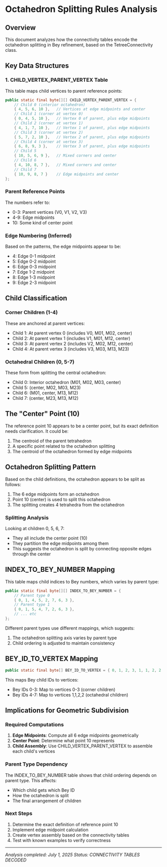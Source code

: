 # Octahedron Splitting Rules Analysis

## Overview

This document analyzes how the connectivity tables encode the octahedron splitting in Bey refinement, based on the TetreeConnectivity class.

## Key Data Structures

### 1. CHILD_VERTEX_PARENT_VERTEX Table

This table maps child vertices to parent reference points:

```java
public static final byte[][] CHILD_VERTEX_PARENT_VERTEX = {
    // Child 0 (interior octahedron)
    { 4, 5, 6, 10 },   // Vertices at edge midpoints and center
    // Child 1 (corner at vertex 0)
    { 0, 4, 5, 10 },   // Vertex 0 of parent, plus edge midpoints
    // Child 2 (corner at vertex 1)
    { 4, 1, 7, 10 },   // Vertex 1 of parent, plus edge midpoints
    // Child 3 (corner at vertex 2)
    { 5, 7, 2, 10 },   // Vertex 2 of parent, plus edge midpoints
    // Child 4 (corner at vertex 3)
    { 6, 8, 9, 3 },    // Vertex 3 of parent, plus edge midpoints
    // Child 5
    { 10, 5, 6, 9 },   // Mixed corners and center
    // Child 6
    { 4, 10, 8, 7 },   // Mixed corners and center
    // Child 7
    { 10, 9, 8, 7 }    // Edge midpoints and center
};
```

### Parent Reference Points

The numbers refer to:
- 0-3: Parent vertices (V0, V1, V2, V3)
- 4-9: Edge midpoints
- 10: Some kind of center point

### Edge Numbering (Inferred)

Based on the patterns, the edge midpoints appear to be:
- 4: Edge 0-1 midpoint
- 5: Edge 0-2 midpoint  
- 6: Edge 0-3 midpoint
- 7: Edge 1-2 midpoint
- 8: Edge 1-3 midpoint
- 9: Edge 2-3 midpoint

## Child Classification

### Corner Children (1-4)

These are anchored at parent vertices:
- Child 1: At parent vertex 0 (includes V0, M01, M02, center)
- Child 2: At parent vertex 1 (includes V1, M01, M12, center)
- Child 3: At parent vertex 2 (includes V2, M02, M12, center)
- Child 4: At parent vertex 3 (includes V3, M03, M13, M23)

### Octahedral Children (0, 5-7)

These form from splitting the central octahedron:
- Child 0: Interior octahedron (M01, M02, M03, center)
- Child 5: (center, M02, M03, M23)
- Child 6: (M01, center, M13, M12)
- Child 7: (center, M23, M13, M12)

## The "Center" Point (10)

The reference point 10 appears to be a center point, but its exact definition needs clarification. It could be:
1. The centroid of the parent tetrahedron
2. A specific point related to the octahedron splitting
3. The centroid of the octahedron formed by edge midpoints

## Octahedron Splitting Pattern

Based on the child definitions, the octahedron appears to be split as follows:

1. The 6 edge midpoints form an octahedron
2. Point 10 (center) is used to split this octahedron
3. The splitting creates 4 tetrahedra from the octahedron

### Splitting Analysis

Looking at children 0, 5, 6, 7:
- They all include the center point (10)
- They partition the edge midpoints among them
- This suggests the octahedron is split by connecting opposite edges through the center

## INDEX_TO_BEY_NUMBER Mapping

This table maps child indices to Bey numbers, which varies by parent type:

```java
public static final byte[][] INDEX_TO_BEY_NUMBER = {
    // Parent type 0
    { 0, 1, 4, 5, 2, 7, 6, 3 },
    // Parent type 1
    { 0, 1, 5, 4, 7, 2, 6, 3 },
    // ... etc
};
```

Different parent types use different mappings, which suggests:
1. The octahedron splitting axis varies by parent type
2. Child ordering is adjusted to maintain consistency

## BEY_ID_TO_VERTEX Mapping

```java
public static final byte[] BEY_ID_TO_VERTEX = { 0, 1, 2, 3, 1, 1, 2, 2 };
```

This maps Bey child IDs to vertices:
- Bey IDs 0-3: Map to vertices 0-3 (corner children)
- Bey IDs 4-7: Map to vertices 1,1,2,2 (octahedral children)

## Implications for Geometric Subdivision

### Required Computations

1. **Edge Midpoints**: Compute all 6 edge midpoints geometrically
2. **Center Point**: Determine what point 10 represents
3. **Child Assembly**: Use CHILD_VERTEX_PARENT_VERTEX to assemble each child's vertices

### Parent Type Dependency

The INDEX_TO_BEY_NUMBER table shows that child ordering depends on parent type. This affects:
- Which child gets which Bey ID
- How the octahedron is split
- The final arrangement of children

### Next Steps

1. Determine the exact definition of reference point 10
2. Implement edge midpoint calculation
3. Create vertex assembly based on the connectivity tables
4. Test with known examples to verify correctness

---

*Analysis completed: July 1, 2025*
*Status: CONNECTIVITY TABLES DECODED*